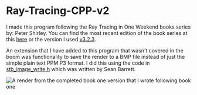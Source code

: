# Ray-Tracing-CPP-v2

I made this program following the Ray Tracing in One Weekend books series by: Peter Shirley. You can find the most recent edition of the book series at this [here](https://raytracing.github.io/) or the version I used [v3.2.3](https://raytracing.github.io/v3/index.html).

An extension that I have added to this program that wasn't covered in the boom was functionality to save the render to a BMP file instead of just the simple plain text PPM P3 format. I did this using the code in [stb_image_write.h](/stb_image_write.h) which was written by Sean Barrett.

![A render from the completed book one version that I wrote following book one](renders/first.png)